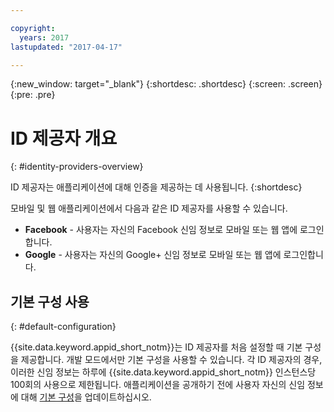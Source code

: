 ```yaml
---

copyright:
  years: 2017
lastupdated: "2017-04-17"

---
```


{:new_window: target="_blank"}
{:shortdesc: .shortdesc}
{:screen: .screen}
{:pre: .pre}

# ID 제공자 개요
{: #identity-providers-overview}

ID 제공자는 애플리케이션에 대해 인증을 제공하는 데 사용됩니다.
{:shortdesc}

모바일 및 웹 애플리케이션에서 다음과 같은 ID 제공자를 사용할 수 있습니다. 

* **Facebook** - 사용자는 자신의 Facebook 신임 정보로 모바일 또는 웹 앱에 로그인합니다.
* **Google** - 사용자는 자신의 Google+ 신임 정보로 모바일 또는 웹 앱에 로그인합니다.
<!--* **Custom** - Bring your own identity provider. The identity providers should be compliant with OIDC. -->

## 기본 구성 사용
{: #default-configuration}

{{site.data.keyword.appid_short_notm}}는 ID 제공자를 처음 설정할 때 기본 구성을 제공합니다. 개발 모드에서만 기본 구성을 사용할 수 있습니다. 각 ID 제공자의 경우, 이러한 신임 정보는 하루에 {{site.data.keyword.appid_short_notm}} 인스턴스당 100회의 사용으로 제한됩니다. 애플리케이션을 공개하기 전에 사용자 자신의 신임 정보에 대해 [기본 구성](/docs/services/appid/identity-providers.html)을 업데이트하십시오. 
